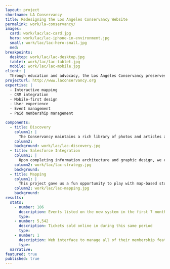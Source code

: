 ```yaml
---
layout: project
shortname: LA Conservancy
title: Redesigning the Los Angeles Conservancy Website
permalink: work/la-conservancy/
images:
  card: work/lac/lac-card.jpg
  hero: work/lac/lac-iphone-in-environment.jpg
  small: work/lac/lac-hero-small.jpg
  med: 
breakpoints:
  desktop: work/lac/lac-desktop.jpg
  tablet: work/lac/lac-tablet.jpg
  mobile: work/lac/lac-mobile.jpg
client: |
  Through education and advocacy, the Los Angeles Conservancy preserves historic buildings. When we met the Conservancy team, they were struggling to engage stakeholders through their aging website and cumbersome collection of online giving and event management tools. They wanted an interactive and mobile-friendly solution that would allow their constituents to easily sign up for walking tours and explore their community's rich architectural history.
projecturl: http://www.laconservancy.org
expertise: |
  - Interactive mapping
  - CRM integration
  - Mobile-first design
  - User experience
  - Event management
  - Paid membership management

components:
  - title: Discovery
    column1: |
      The Conservancy maintains a rich library of photos and articles about hundreds of unique buildings throughout Los Angeles County. We had an opportunity to visit this library when we kicked off our onsite discovery work. During this phase of the project, we utilized a number of "card sorting" exercises to focus our approach to tackling this large, complex redesign.
    column2:
    background: work/lac/lac-discovery.jpg 
  - title: Salesforce Integration
    column1: |
      Upon completing information architecture and graphic design, we embarked upon an ambitious CRM integration, the likes of which had never been done before. This project led to a number of open source contributions, such as improvements to the Leaflet, MailChimp, iATS, and Salesforce modules for Drupal. The result was a seamless e-commerce and event ticketing solution that supports real-time data syncing between Drupal and Salesforce.
    column2: work/lac/lac-strategy.jpg
    background: 
  - title: Mapping
    column1: |
      This project gave us a fun opportunity to play with map-based storytelling. We built interactive maps with geolocation and proximity search features that help people learn about historic locations on their mobile devices while they are out and about exploring the city.
    column2: work/lac/lac-mapping.jpg
    background: 
results:
  stats:
    - number: 186
      description: Events listed on the new system in the first 7 months
      type:
    - number: 5,542
      description: Tickets sold online in during this same period
      type:
    - number: 1
      description: Web interface to manage all of their membership features
      type:
  narrative:
featured: true
published: true
---
```


